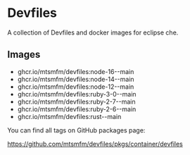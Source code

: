# Devfiles

A collection of Devfiles and docker images for eclipse che.

## Images

- ghcr.io/mtsmfm/devfiles:node-16--main
- ghcr.io/mtsmfm/devfiles:node-14--main
- ghcr.io/mtsmfm/devfiles:node-12--main
- ghcr.io/mtsmfm/devfiles:ruby-3-0--main
- ghcr.io/mtsmfm/devfiles:ruby-2-7--main
- ghcr.io/mtsmfm/devfiles:ruby-2-6--main
- ghcr.io/mtsmfm/devfiles:rust--main

You can find all tags on GitHub packages page:

https://github.com/mtsmfm/devfiles/pkgs/container/devfiles
